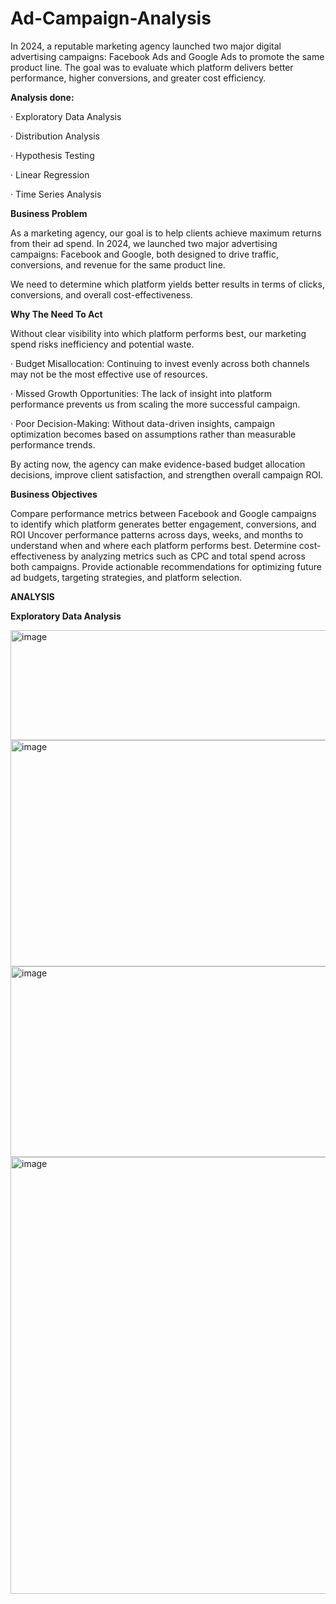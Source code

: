# Ad-Campaign-Analysis
In 2024, a reputable marketing agency launched two major digital advertising campaigns: Facebook Ads and Google Ads to promote the same product line.  The goal was to evaluate which platform delivers better performance, higher conversions, and greater cost efficiency.     

**Analysis done:**

· Exploratory Data Analysis

· Distribution Analysis

· Hypothesis Testing

· Linear Regression

· Time Series Analysis

**Business Problem**

As a marketing agency, our goal is to help clients achieve maximum returns from their ad spend. In 2024, we launched two major advertising campaigns: Facebook and Google, both designed to drive traffic, conversions, and revenue for the same product line.

We need to determine which platform yields better results in terms of clicks, conversions, and overall cost-effectiveness.

**Why The Need To Act**

Without clear visibility into which platform performs best, our marketing spend risks inefficiency and potential waste.

· Budget Misallocation: Continuing to invest evenly across both channels may not be the most effective use of resources.

· Missed Growth Opportunities: The lack of insight into platform performance prevents us from scaling the more successful campaign.

· Poor Decision-Making: Without data-driven insights, campaign optimization becomes based on assumptions rather than measurable performance trends.

By acting now, the agency can make evidence-based budget allocation decisions, improve client satisfaction, and strengthen overall campaign ROI.

**Business Objectives**

Compare performance metrics between Facebook and Google campaigns to identify which platform generates better engagement, conversions, and ROI
Uncover performance patterns across days, weeks, and months to understand when and where each platform performs best.
Determine cost-effectiveness by analyzing metrics such as CPC and total spend across both campaigns.
Provide actionable recommendations for optimizing future ad budgets, targeting strategies, and platform selection.

**ANALYSIS**
 
 **Exploratory Data Analysis**

 <img width="914" height="176" alt="image" src="https://github.com/user-attachments/assets/d0b27d72-60cc-44cc-b42d-7da8905382c7" />

 <img width="1710" height="362" alt="image" src="https://github.com/user-attachments/assets/68678a00-cff6-45d2-8160-86585fda6918" />

 <img width="1015" height="305" alt="image" src="https://github.com/user-attachments/assets/1a927bff-b65d-4f21-ba8a-17a5ced622d8" />

 <img width="1463" height="699" alt="image" src="https://github.com/user-attachments/assets/c7d14314-b85b-46a2-afaf-0e8abb31b75d" />






